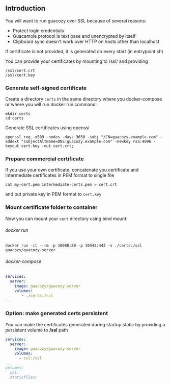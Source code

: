 ## Introduction
You will want to run guacozy over SSL because of several reasons:  
- Protect login credentials
- Guacamole protocol is text base and unencrypted by itself
- Clipboard sync doesn't work over HTTP on hosts other than localhost

If certificate is not provided, it is generated on every start (in entrypoint.sh)
  
You can provide your certificates by mounting to /ssl/ and providing  
```
/ssl/cert.crt  
/ssl/cert.key
```

### Generate self-signed certificate
Create a directory `certs` in the same directory where you docker-compose or where you will run docker run command:
```
mkdir certs
cd certs
```
Generate SSL certificates using openssl
```
openssl req -x509 -nodes -days 3650 -subj "/CN=guacozy.example.com" -addext "subjectAltName=DNS:guacozy.example.com" -newkey rsa:4096 -keyout cert.key -out cert.crt;
```

### Prepare commercial certificate
If you use your own certificate, concatenate you certificate and intermediate certificates in PEM format to single file
```
cat my-cert.pem intermediate-certs.pem > cert.crt
```
and put private key in PEM format to `cert.key`

### Mount certificate folder to container 
Now you can mount your `cert` directory using bind mount:
###### docker run
```shell script
docker run -it --rm -p 10080:80 -p 10443:443 -v ./certs:/ssl guacozy/guacozy-server
```
###### docker-compose
```yaml
services:
  server:
    image: guacozy/guacozy-server
    volumes:           
       - ./certs:/ssl  
...
```
### Option: make generated certs persistent
You can make the certificates generated during startup static by providing a persistent volume to **/ssl** path
```yaml
services:
  server:
    image: guacozy/guacozy-server
    volumes:
      - ssl:/ssl
...
volumes:
  ssl:
  staticfiles:
```
